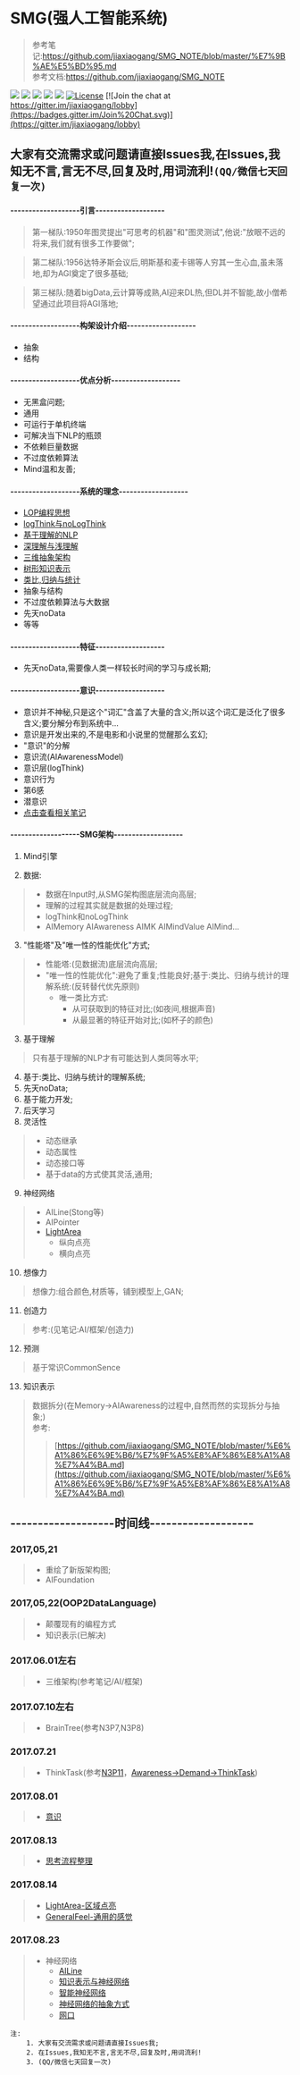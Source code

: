 # SMG(强人工智能系统)
> 参考笔记:<https://github.com/jiaxiaogang/SMG_NOTE/blob/master/%E7%9B%AE%E5%BD%95.md>  
> 参考文档:<https://github.com/jiaxiaogang/SMG_NOTE>

[![](https://img.shields.io/badge/%20QQGroup-528053635%20-orange.svg)](tencent://message/?uin=283636001&Site=&Menu=yes)
[![](https://img.shields.io/badge/%20QQ-在线交谈%20-orange.svg)](http://wpa.qq.com/msgrd?v=3&uin=283636001&site=qq&menu=yes)
[![](https://img.shields.io/badge/%20QQ-客户端交谈%20-orange.svg)](tencent://message/?uin=283636001&Site=&Menu=yes)
![](https://img.shields.io/badge/%20Wechat-jia2764894%20-orange.svg)
![](https://img.shields.io/badge/%20in-iphone%20-orange.svg)
[![License](https://img.shields.io/badge/license-GPL-blue.svg)](LICENSE)
[![Join the chat at https://gitter.im/jiaxiaogang/lobby](https://badges.gitter.im/Join%20Chat.svg)](https://gitter.im/jiaxiaogang/lobby)

## 大家有交流需求或问题请直接Issues我,在Issues,我知无不言,言无不尽,回复及时,用词流利!`(QQ/微信七天回复一次)`

#### -------------------引言-------------------

> 第一梯队:1950年图灵提出"可思考的机器"和"图灵测试",他说:"放眼不远的将来,我们就有很多工作要做";  

> 第二梯队:1956达特矛斯会议后,明斯基和麦卡锡等人穷其一生心血,虽未落地,却为AGI奠定了很多基础;  

> 第三梯队:随着bigData,云计算等成熟,AI迎来DL热,但DL并不智能,故小僧希望通过此项目将AGI落地;  


#### -------------------构架设计介绍-------------------

- 抽象
- 结构


#### -------------------优点分析-------------------

- 无黑盒问题;
- 通用
- 可运行于单机终端
- 可解决当下NLP的瓶颈
- 不依赖巨量数据
- 不过度依赖算法
- Mind温和友善;

#### -------------------系统的理念-------------------

- [LOP编程思想](https://github.com/jiaxiaogang/SMG_NOTE/blob/master/%E6%89%8B%E5%86%99%E7%AC%94%E8%AE%B0/Note4.md#n4p13loplayer-oriented-programming170803)
- [logThink与noLogThink](https://github.com/jiaxiaogang/SMG_NOTE/blob/master/%E6%A1%86%E6%9E%B6/%E8%87%AA%E6%88%91.md#两个运算方式)
- [基于理解的NLP](https://github.com/jiaxiaogang/SMG_NOTE/blob/master/Light%E5%8F%8A%E5%BA%94%E7%94%A8/Light.md#nlp语言一定要以描述意思为核心才能达到100正确率)
- [深理解与浅理解](https://github.com/jiaxiaogang/SMG_NOTE/blob/master/%E6%A1%86%E6%9E%B6/%E6%B3%A8%E6%84%8F%E5%8A%9B.md)
- [三维抽象架构](https://github.com/jiaxiaogang/SMG_NOTE/blob/master/%E6%A1%86%E6%9E%B6/3%E7%BB%B4%E6%8A%BD%E8%B1%A1%E6%A6%82%E8%BF%B0.md)
- [树形知识表示](https://github.com/jiaxiaogang/SMG_NOTE/blob/master/%E6%89%8B%E5%86%99%E7%AC%94%E8%AE%B0/Note3.md#n3p7数据树理论)
- [类比,归纳与统计](https://github.com/jiaxiaogang/SMG_NOTE/blob/master/%E6%89%8B%E5%86%99%E7%AC%94%E8%AE%B0/Note5.md#n5p2智能神经网络)
- 抽象与结构
- 不过度依赖算法与大数据
- 先天noData
- 等等


#### -------------------特征-------------------
- 先天noData,需要像人类一样较长时间的学习与成长期;


#### -------------------意识-------------------

- 意识并不神秘,只是这个"词汇"含盖了大量的含义;所以这个词汇是泛化了很多含义;要分解分布到系统中...  
- 意识是开发出来的,不是电影和小说里的觉醒那么玄幻;  
- "意识"的分解  
- 意识流(AIAwarenessModel)
- 意识层(logThink)
- 意识行为
- 第6感
- 潜意识
- [点击查看相关笔记](https://github.com/jiaxiaogang/SMG_NOTE/blob/master/%E6%89%8B%E5%86%99%E7%AC%94%E8%AE%B0/Note4.md)

#### -------------------SMG架构-------------------

1. Mind引擎

2. 数据:
> - 数据在Input时,从SMG架构图底层流向高层;    
> - 理解的过程其实就是数据的处理过程;  
> - logThink和noLogThink  
> - AIMemory AIAwareness AIMK AIMindValue AIMind...    

3.  "性能塔"及"唯一性的性能优化"方式;
> - 性能塔:(见数据流)底层流向高层;
> - "唯一性的性能优化":避免了重复;性能良好;基于:类比、归纳与统计的理解系统:(反转替代优先原则)  
>   - 唯一类比方式:  
>      - 从可获取到的特征对比;(如夜间,根据声音)
>       - 从最显著的特征开始对比;(如杯子的颜色)

3. 基于理解
> 只有基于理解的NLP才有可能达到人类同等水平;

4. 基于:类比、归纳与统计的理解系统;
5. 先天noData;
6. 基于能力开发;
7. 后天学习
8. 灵活性
> - 动态继承
> - 动态属性
> - 动态接口等
> - 基于data的方式使其灵活,通用;

9. 神经网络
> - AILine(Stong等)  
> - AIPointer  
> - [LightArea](https://github.com/jiaxiaogang/SMG_NOTE/blob/master/%E6%89%8B%E5%86%99%E7%AC%94%E8%AE%B0/Note4.md#n4p17lightarea)
>    - 纵向点亮
>     - 横向点亮

10. 想像力
> 想像力:组合颜色,材质等，铺到模型上,GAN;

11. 创造力
> 参考:(见笔记:AI/框架/创造力)

12. 预测
> 基于常识CommonSence

13. 知识表示
> 数据拆分(在Memory->AIAwareness的过程中,自然而然的实现拆分与抽象;)   
> 参考:  
> 	> [https://github.com/jiaxiaogang/SMG_NOTE/blob/master/%E6%A1%86%E6%9E%B6/%E7%9F%A5%E8%AF%86%E8%A1%A8%E7%A4%BA.md](https://github.com/jiaxiaogang/SMG_NOTE/blob/master/%E6%A1%86%E6%9E%B6/%E7%9F%A5%E8%AF%86%E8%A1%A8%E7%A4%BA.md)


## -------------------时间线-------------------

### 2017,05,21
> -  重绘了新版架构图;  
> -  AIFoundation

### 2017,05,22(OOP2DataLanguage)
> - 颠覆现有的编程方式
> - 知识表示(已解决)

### 2017.06.01左右
> - 三维架构(参考笔记/AI/框架)

### 2017.07.10左右
> - BrainTree(参考N3P7,N3P8)

### 2017.07.21
> - ThinkTask(参考[N3P11](https://github.com/jiaxiaogang/SMG_NOTE/blob/master/%E6%89%8B%E5%86%99%E7%AC%94%E8%AE%B0/Note3.md#n3p11awareness-demand-thinktask---或旧资料demand)，[Awareness->Demand->ThinkTask](https://github.com/jiaxiaogang/SMG_NOTE/blob/master/%E6%A1%86%E6%9E%B6/Understand.md#awareness-demand-thinktask任务))

### 2017.08.01
> - [意识](https://github.com/jiaxiaogang/SMG_NOTE/blob/master/%E6%89%8B%E5%86%99%E7%AC%94%E8%AE%B0/Note3.md#n3p15意识170801)

### 2017.08.13
> - [思考流程整理](https://github.com/jiaxiaogang/SMG_NOTE/blob/master/%E6%89%8B%E5%86%99%E7%AC%94%E8%AE%B0/Note4.md#n4p2思维演化ai思维的本质170714)

### 2017.08.14
> - [LightArea-区域点亮](https://github.com/jiaxiaogang/SMG_NOTE/blob/master/%E6%89%8B%E5%86%99%E7%AC%94%E8%AE%B0/Note4.md#n4p17lightarea)
> - [GeneralFeel-通用的感觉](https://github.com/jiaxiaogang/SMG_NOTE/blob/master/%E6%89%8B%E5%86%99%E7%AC%94%E8%AE%B0/Note4.md#n4p18通用的感觉)

### 2017.08.23

> - 神经网络
>   - [AILine](https://github.com/jiaxiaogang/SMG_NOTE/blob/master/%E6%89%8B%E5%86%99%E7%AC%94%E8%AE%B0/Note4.md#n4p1神经网络-ailine)
>   - [知识表示与神经网络](https://github.com/jiaxiaogang/SMG_NOTE/blob/master/%E6%89%8B%E5%86%99%E7%AC%94%E8%AE%B0/Note4.md#n4p19第4代知识表示与神经网络贴合)
>   - [智能神经网络](https://github.com/jiaxiaogang/SMG_NOTE/blob/master/%E6%89%8B%E5%86%99%E7%AC%94%E8%AE%B0/Note5.md#n5p2智能神经网络)
>   - [神经网络的抽象方式](https://github.com/jiaxiaogang/SMG_NOTE/blob/master/%E6%89%8B%E5%86%99%E7%AC%94%E8%AE%B0/Note5.md#n5p3神经网络的抽象方式)
>   - [网口](https://github.com/jiaxiaogang/SMG_NOTE/blob/master/%E6%89%8B%E5%86%99%E7%AC%94%E8%AE%B0/Note5.md#n5p3网口)

```
注:
	1. 大家有交流需求或问题请直接Issues我;
	2. 在Issues,我知无不言,言无不尽,回复及时,用词流利!
	3. (QQ/微信七天回复一次)
```



<br><br><br><br><br><br><br><br><br><br><br><br>



# SMG (Strong artificial Intelligence system)

> Reference notes:<https://github.com/jiaxiaogang/SMG_NOTE/blob/master/%E7%9B%AE%E5%BD%95.md>  
> Reference documentation:<https://github.com/jiaxiaogang/SMG_NOTE>

[![](https://img.shields.io/badge/%20QQGroup-528053635%20-orange.svg)](tencent://message/?uin=283636001&Site=&Menu=yes)
[![](https://img.shields.io/badge/%20QQ-clickTalk%20-orange.svg)](http://wpa.qq.com/msgrd?v=3&uin=283636001&site=qq&menu=yes)
[![](https://img.shields.io/badge/%20QQ-clientTalk%20-orange.svg)](tencent://message/?uin=283636001&Site=&Menu=yes)
![](https://img.shields.io/badge/%20Wechat-jia2764894%20-orange.svg)
![](https://img.shields.io/badge/%20in-iphone%20-orange.svg)
[![License](https://img.shields.io/badge/license-GPL-blue.svg)](LICENSE)
[![Join the chat at https://gitter.im/jiaxiaogang/lobby](https://badges.gitter.im/Join%20Chat.svg)](https://gitter.im/jiaxiaogang/lobby)

# # I have a communication needs or questions please directly I am, in the Issues, I know nothing, words endless, reply in time, words fluent! `(QQ / micro letter seven days to reply once)`

#### ------------------- Introduction -------------------

> The first echelon: 1950 Turing put forward the "think of the machine" and "Turing test", he said: "look forward to the near future, we have a lot of work to do";

> Second echelon: 1956 Dartmouth meeting, Minsky and McCarthy and others poor life of their own efforts, although not landing, but for the AGI laid a lot of foundation;

> The third echelon: With bigData, cloud computing and other mature, AI ushered in the DL heat, but DL is not smart, so the monk hopes to AGI landing through this project;


#### ------------------- Architecture Design Introduction -------------------

- abstract
- structure


#### ------------------- Advantage Analysis -------------------

- no black box problem;
- Universal
- can run on a stand-alone terminal
- can solve the bottleneck of the current NLP
- do not rely on huge amounts of data
- no overridden algorithm
- gentle and friendly;

#### ------------------- The concept of the system -------------------

- [LOP programming ideas] (https://github.com/jiaxiaogang/SMG_NOTE/blob/master/%E6%89%8B%E5%86%99%E7%AC%94%E8%AE%B0/Note4. md # n4p13loplayer-oriented-programming170803)
- [logThink and noLogThink] (https://github.com/jiaxiaogang/SMG_NOTE/blob/master/%E6%A1%86%E6%9E%B6/%E8%87%AA%E6%88%91.md # Two operations)
- [based on understanding NLP] (https://github.com/jiaxiaogang/SMG_NOTE/blob/master/Light%E5%8F%8A%E5%BA%94%E7%94%A8/Light.md#nlp language Be sure to describe the meaning of the core to achieve 100 correct rate)
- [deep understanding and shallow understanding] (https://github.com/jiaxiaogang/SMG_NOTE/blob/master/%E6%A1%86%E6%9E%B6/%E6%B3%A8%E6%84%8F % E5% 8A% 9B.md)
- [three-dimensional abstract architecture] (https://github.com/jiaxiaogang/SMG_NOTE/blob/master/%E6%A1%86%E6%9E%B6/3%E7%BB%B4%E6%8A%BD% E8% B1% A1% E6% A6% 82% E8% BF% B0.md)
- [tree knowledge representation] (https://github.com/jiaxiaogang/SMG_NOTE/blob/master/%E6%89%8B%E5%86%99%E7%AC%94%E8%AE%B0/Note3 .md # n3p7 data tree theory)
- [analogy, induction and statistics] (https://github.com/jiaxiaogang/SMG_NOTE/blob/master/%E6%89%8B%E5%86%99%E7%AC%94%E8%AE%B0/ Note5.md # n5p2 intelligent neural network)
- abstraction and structure
- No reliance on algorithms and large data
- congenital noData
- and many more


#### ------------------- Features -------------------
- naive noData, need to be as long as human learning and growth period;


#### ------------------- awareness -------------------

- consciousness is not mysterious, but this "vocabulary" contains a lot of meaning; so the vocabulary is generalized a lot of meaning; to decompose distributed to the system ...
- consciousness is developed, not the film and the awakening of the novel so fantasy;
- the decomposition of "consciousness"
- A stream of consciousness (AIAwarenessModel)
- consciousness layer (logThink)
- Conscious behavior
- the first six sense
- Subconscious
- [click to view related notes] (https://github.com/jiaxiaogang/SMG_NOTE/blob/master/%E6%89%8B%E5%86%99%E7%AC%94%E8%AE%B0/Note4 .md)

#### ------------------- SMG architecture -------------------

1. Mind engine

2. Data:
> - data in the Input, from the bottom of the SMG structure to the high level;
> - the process of understanding is actually the process of data processing;
> - logThink and noLogThink
> - AIMemory AIAwareness AIMK AIMindValue AIMind ...

3. "performance tower" and "unique performance optimization" approach;
> - performance tower: (see data flow) the bottom of the flow to the top;
> - "Unique performance optimization": avoid duplication; good performance; based on: analogy, induction and statistical understanding system: (reverse substitution priority principle)
> - the only analogy:
> - from the available feature contrast; (such as night, according to the sound)
> - from the most notable features began to contrast; (such as the color of the cup)

3. Based on understanding
> Only NLP based on understanding is possible to achieve the same level of human beings;

4. Based on: analogy, induction and statistical understanding system;
5. naive noData;
6. Capacity-based development;
7. acquired learning
8. Flexibility
> - Dynamic inheritance
- Dynamic properties
> - dynamic interface and so on
> - based on the data to make it flexible, generic;

9. Neural network
> - AILine (Stong et al)
> - AIPointer
> - [LightArea] (https://github.com/jiaxiaogang/SMG_NOTE/blob/master/%E6%89%8B%E5%86%99%E7%AC%94%E8%AE%B0/Note4.md # n4p17lightarea)
> - vertical light
> - Lights up

Imagination
> Imagination: combination of color, material, etc., spread to the model, GAN;

11. Creativity
> Reference: (see note: AI / frame / creativity)

12. Forecast
Based common sense

13. Knowledge representation
> Data split (in the Memory-> AIAwareness process, the natural implementation of the split and abstract;)
> Reference:
> [https://github.com/jiaxiaogang/SMG_NOTE/blob/master/%E6%A1%86%E6%9E%B6/%E7%9F%A5%E8%AF%86%E8%A1%A8 % E7% A4% BA.md] (https://github.com/jiaxiaogang/SMG_NOTE/blob/master/%E6%A1%86%E6%9E%B6/%E7%9F%A5%E8%AF% 86% E8% A1% A8% E7% A4% BA.md)


## -------------------timeline-------------------

### 2017,05,21
> - redraw the new version of the composition;
> - AIFoundation

### 2017,05,22 (OOP2DataLanguage)
> - subversion of existing programming methods
> - knowledge representation (resolved)

### 2017.06.01 around
> - 3D architecture (reference notes / AI / framework)

### 2017.07.10 or so
> - BrainTree (see N3P7, N3P8)

### 2017.07.21
> - ThinkTask (refer to [N3P11] (https://github.com/jiaxiaogang/SMG_NOTE/blob/master/%E6%89%8B%E5%86%99%E7%AC%94%E8%AE%B0/ Note3.md # n3p11awareness-demand-thinktask --- or old info demand), [Awareness-> Demand-> ThinkTask] (https://github.com/jiaxiaogang/SMG_NOTE/blob/master/%E6%A1%86 % E6% 9E% B6 / Understand.md # awareness-demand-thinktask task))

### 2017.08.01
> - [awareness] (https://github.com/jiaxiaogang/SMG_NOTE/blob/master/%E6%89%8B%E5%86%99%E7%AC%94%E8%AE%B0/Note3.md # n3p15 awareness 170801)

### 2017.08.13
> - [thinking process finishing] (https://github.com/jiaxiaogang/SMG_NOTE/blob/master/%E6%89%8B%E5%86%99%E7%AC%94%E8%AE%B0/Note4 .md # n4p2 thinking evolution of the essence of ai thinking 170714)

### 2017.08.14
> - [LightArea-area lit] (https://github.com/jiaxiaogang/SMG_NOTE/blob/master/%E6%89%8B%E5%86%99%E7%AC%94%E8%AE%B0 /Note4.md#n4p17lightarea)
> - [GeneralFeel - general feeling] (https://github.com/jiaxiaogang/SMG_NOTE/blob/master/%E6%89%8B%E5%86%99%E7%AC%94%E8%AE%B0 /Note4.md#n4p18 general feeling)

### 2017.08.23

Neural network
> - [AILine] (https: // gi